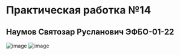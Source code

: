 # Практическая работка №14
## Наумов Святозар Русланович ЭФБО-01-22

![image](https://github.com/user-attachments/assets/94e5ac4d-4077-47c7-99c8-4c96aa6cbc6a)
![image](https://github.com/user-attachments/assets/a2f0dd0a-9c27-4a86-8312-46d73b8bd8f0)
